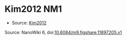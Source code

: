 <a name="material" />

# Kim2012 NM1
<script type="application/ld+json">
  {
    "@context": "https://schema.org/",
    "@type": "ChemicalSubstance",
    "@id": "https://egonw.github.io/nanowiki/nanowiki139.html#material",
    "http://purl.org/dc/terms/conformsTo":
      {
        "@type": "CreativeWork",
        "@id": "https://bioschemas.org/profiles/ChemicalSubstance/0.4-RELEASE/"
      },
    "identfier": "139",
    "name": "Kim2012 NM1",
    "url": "https://egonw.github.io/nanowiki/nanowiki139.html#material",
    "sameAs": "http://127.0.0.1/mediawiki/index.php/Special:URIResolver/Kim2012_NM1"
  }
</script>


* Source: [Kim2012](articleKim2012.md)


Source: NanoWiki 6, doi:[10.6084/m9.figshare.11897205.v1](https://doi.org/10.6084/m9.figshare.11897205.v1)
